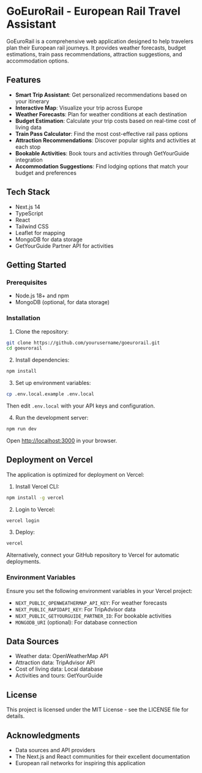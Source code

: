 # GoEuroRail - European Rail Travel Assistant

GoEuroRail is a comprehensive web application designed to help travelers plan their European rail journeys. It provides weather forecasts, budget estimations, train pass recommendations, attraction suggestions, and accommodation options.

## Features

- **Smart Trip Assistant**: Get personalized recommendations based on your itinerary
- **Interactive Map**: Visualize your trip across Europe
- **Weather Forecasts**: Plan for weather conditions at each destination
- **Budget Estimation**: Calculate your trip costs based on real-time cost of living data
- **Train Pass Calculator**: Find the most cost-effective rail pass options
- **Attraction Recommendations**: Discover popular sights and activities at each stop
- **Bookable Activities**: Book tours and activities through GetYourGuide integration
- **Accommodation Suggestions**: Find lodging options that match your budget and preferences

## Tech Stack

- Next.js 14
- TypeScript
- React
- Tailwind CSS
- Leaflet for mapping
- MongoDB for data storage
- GetYourGuide Partner API for activities

## Getting Started

### Prerequisites

- Node.js 18+ and npm
- MongoDB (optional, for data storage)

### Installation

1. Clone the repository:
```bash
git clone https://github.com/yourusername/goeurorail.git
cd goeurorail
```

2. Install dependencies:
```bash
npm install
```

3. Set up environment variables:
```bash
cp .env.local.example .env.local
```
Then edit `.env.local` with your API keys and configuration.

4. Run the development server:
```bash
npm run dev
```

Open [http://localhost:3000](http://localhost:3000) in your browser.

## Deployment on Vercel

The application is optimized for deployment on Vercel:

1. Install Vercel CLI:
```bash
npm install -g vercel
```

2. Login to Vercel:
```bash
vercel login
```

3. Deploy:
```bash
vercel
```

Alternatively, connect your GitHub repository to Vercel for automatic deployments.

### Environment Variables

Ensure you set the following environment variables in your Vercel project:

- `NEXT_PUBLIC_OPENWEATHERMAP_API_KEY`: For weather forecasts
- `NEXT_PUBLIC_RAPIDAPI_KEY`: For TripAdvisor data
- `NEXT_PUBLIC_GETYOURGUIDE_PARTNER_ID`: For bookable activities
- `MONGODB_URI` (optional): For database connection

## Data Sources

- Weather data: OpenWeatherMap API
- Attraction data: TripAdvisor API
- Cost of living data: Local database
- Activities and tours: GetYourGuide

## License

This project is licensed under the MIT License - see the LICENSE file for details.

## Acknowledgments

- Data sources and API providers
- The Next.js and React communities for their excellent documentation
- European rail networks for inspiring this application
